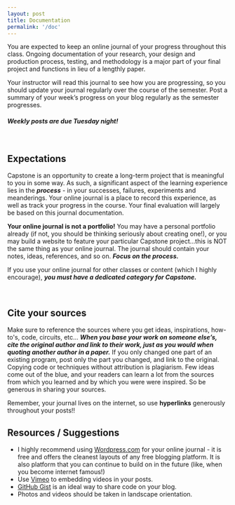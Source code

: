 ```yaml
---
layout: post
title: Documentation
permalink: '/doc'
---
```


<!-- * Do not remove this line (it will not be displayed) 
{:toc}
 -->

You are expected to keep an online journal of your progress throughout this class. Ongoing documentation of your research, your design and production process, testing, and methodology is a major part of your final project and functions in lieu of a lengthly paper. 

Your instructor will read this journal to see how you are progressing, so you should update your journal regularly over the course of the semester. Post a summary of your week’s progress on your blog regularly as the semester progresses.

#### *Weekly posts are due Tuesday night!*

<br>

## Expectations

Capstone is an opportunity to create a long-term project that is meaningful to you in some way. As such, a significant aspect of the learning experience lies in the <span class="underlined">***process***</span> - in your successes, failures, experiments and meanderings. Your online journal is a place to record this experience, as well as track your progress in the course. Your final evaluation will largely be based on this journal documentation. 


<span class="underlined">**Your online journal is not a portfolio!**</span> You may have a personal portfolio already (if not, you should be thinking seriously about creating one!), or you may build a website to feature your particular Capstone project...this is NOT the same thing as your online journal. The journal should contain your notes, ideas, references, and so on. <span class="underlined">***Focus on the process.***</span>


If you use your online journal for other classes or content (which I highly encourage), <span class="underlined">***you must have a dedicated category for Capstone.***</span>

<br>

## Cite your sources

Make sure to reference the sources where you get ideas, inspirations, how-to's, code, circuits, etc... <span class="underlined">***When you base your work on someone else’s, cite the original author and link to their work, just as you would when quoting another author in a paper.***</span> If you only changed one part of an existing program, post only the part you changed, and link to the original. Copying code or techniques without attribution is plagiarism.  Few ideas come out of the blue, and your readers can learn a lot from the sources from which you learned and by which you were were inspired. So be generous in sharing your sources. 

Remember, your journal lives on the internet, so use **hyperlinks** generously throughout your posts!!

## Resources / Suggestions

+ I highly recommend using [Wordpress.com](https://wordpress.com/) for your online journal - it is free and offers the cleanest layouts of any free blogging platform. It is also platform that you can continue to build on in the future (like, when you become internet famous!)
+ Use [Vimeo](https://vimeo.com/) to embedding videos in your posts.
+ [GitHub Gist](https://gist.github.com/) is an ideal way to share code on your blog. 
+ Photos and videos should be taken in landscape orientation. 

